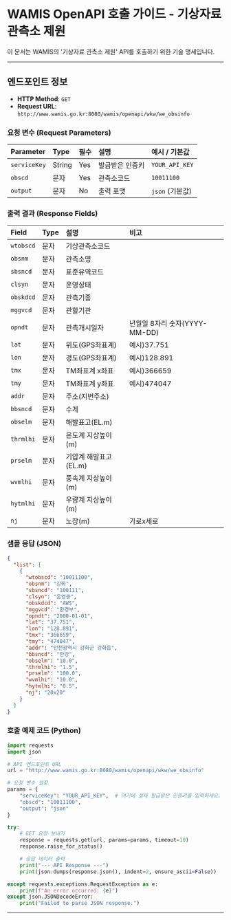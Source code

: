 # WAMIS OpenAPI 호출 가이드 - 기상자료 관측소 제원

이 문서는 WAMIS의 '기상자료 관측소 제원' API를 호출하기 위한 기술 명세입니다.

---

## 엔드포인트 정보

- **HTTP Method**: `GET`
- **Request URL**: `http://www.wamis.go.kr:8080/wamis/openapi/wkw/we_obsinfo`

### 요청 변수 (Request Parameters)

| Parameter | Type | 필수 | 설명 | 예시 / 기본값 |
| :-------- | :--- | :--- | :--- | :------------ |
| `serviceKey` | String | Yes | 발급받은 인증키 | `YOUR_API_KEY` |
| `obscd` | 문자 | Yes | 관측소코드 | `10011100` |
| `output` | 문자 | No | 출력 포맷 | `json` (기본값) |

### 출력 결과 (Response Fields)

| Field | Type | 설명 | 비고 |
| :---- | :--- | :--- | :--- |
| `wtobscd` | 문자 | 기상관측소코드 | |
| `obsnm` | 문자 | 관측소명 | |
| `sbsncd` | 문자 | 표준유역코드 | |
| `clsyn` | 문자 | 운영상태 | |
| `obskdcd` | 문자 | 관측기종 | |
| `mggvcd` | 문자 | 관할기관 | |
| `opndt` | 문자 | 관측개시일자 | 년월일 8자리 숫자(YYYY-MM-DD) |
| `lat` | 문자 | 위도(GPS좌표계) | 예시)37.751 |
| `lon` | 문자 | 경도(GPS좌표계) | 예시)128.891 |
| `tmx` | 문자 | TM좌표계 x좌표 | 예시)366659 |
| `tmy` | 문자 | TM좌표계 y좌표 | 예시)474047 |
| `addr` | 문자 | 주소(지번주소) | |
| `bbsncd` | 문자 | 수계 | |
| `obselm` | 문자 | 해발표고(EL.m) | |
| `thrmlhi` | 문자 | 온도계 지상높이(m) | |
| `prselm` | 문자 | 기압계 해발표고(EL.m) | |
| `wvmlhi` | 문자 | 풍속계 지상높이(m) | |
| `hytmlhi` | 문자 | 우량계 지상높이(m) | |
| `nj` | 문자 | 노장(m) | 가로x세로 |

### 샘플 응답 (JSON)

```json
{
  "list": [
    {
      "wtobscd": "10011100",
      "obsnm": "강화",
      "sbsncd": "100111",
      "clsyn": "운영중",
      "obskdcd": "AWS",
      "mggvcd": "환경부",
      "opndt": "2000-01-01",
      "lat": "37.751",
      "lon": "128.891",
      "tmx": "366659",
      "tmy": "474047",
      "addr": "인천광역시 강화군 강화읍",
      "bbsncd": "한강",
      "obselm": "10.0",
      "thrmlhi": "1.5",
      "prselm": "100.0",
      "wvmlhi": "10.0",
      "hytmlhi": "0.5",
      "nj": "20x20"
    }
  ]
}
```

### 호출 예제 코드 (Python)

```python
import requests
import json

# API 엔드포인트 URL
url = "http://www.wamis.go.kr:8080/wamis/openapi/wkw/we_obsinfo"

# 요청 변수 설정
params = {
    "serviceKey": "YOUR_API_KEY",  # 여기에 실제 발급받은 인증키를 입력하세요.
    "obscd": "10011100",
    "output": "json"
}

try:
    # GET 요청 보내기
    response = requests.get(url, params=params, timeout=10)
    response.raise_for_status()

    # 응답 데이터 출력
    print("--- API Response ---")
    print(json.dumps(response.json(), indent=2, ensure_ascii=False))

except requests.exceptions.RequestException as e:
    print(f"An error occurred: {e}")
except json.JSONDecodeError:
    print("Failed to parse JSON response.")

```

---